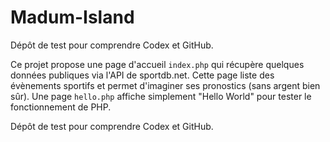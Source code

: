 # Madum-Island


Dépôt de test pour comprendre Codex et GitHub.

Ce projet propose une page d'accueil `index.php` qui récupère quelques données publiques via l'API de sportdb.net.
Cette page liste des évènements sportifs et permet d'imaginer ses pronostics (sans argent bien sûr).
Une page `hello.php` affiche simplement "Hello World" pour tester le fonctionnement de PHP.

Dépôt de test pour comprendre Codex et GitHub.
